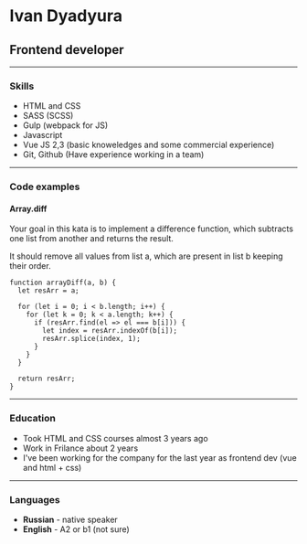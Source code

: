 # Ivan Dyadyura
## Frontend developer

***

### Skills

* HTML and CSS
* SASS (SCSS)
* Gulp (webpack for JS)
* Javascript
* Vue JS 2,3 (basic knoweledges and some commercial experience)
* Git, Github (Have experience working in a team)

***
### Code examples
#### Array.diff

Your goal in this kata is to implement a difference function, which subtracts one list from another and returns the result.

It should remove all values from list a, which are present in list b keeping their order.

```
function arrayDiff(a, b) {
  let resArr = a;

  for (let i = 0; i < b.length; i++) {
    for (let k = 0; k < a.length; k++) {
      if (resArr.find(el => el === b[i])) {
        let index = resArr.indexOf(b[i]);
        resArr.splice(index, 1);
      }
    }
  }

  return resArr;
}
``` 
***

### Education

* Took HTML and CSS courses almost 3 years ago
* Work in Frilance about 2 years
* I've been working for the company for the last year as frontend dev (vue and html + css)

***

### Languages

* __Russian__ - native speaker
* __English__ - A2 or b1 (not sure)